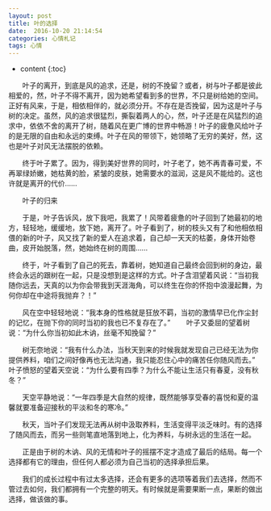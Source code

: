 ```yaml
---
layout: post
title: 叶的选择
date:  2016-10-20 21:14:54
categories: 心情札记
tags: 心情
---
```


* content
{:toc}




&#160; &#160; &#160; &#160;叶子的离开，到底是风的追求，还是，树的不挽留？或者，树与叶子都是彼此相爱的，然，叶子不得不离开，因为她希望看到多的世界，不只是树给她的空间。正好有风来，于是，相依相伴的，就必须分开。不存在是否挽留，因为这是叶子与树的决定。虽然，风的追求很猛烈，撕裂着两人的心，然，叶子还是在风猛烈的追求中，依依不舍的离开了树，随着风在更广博的世界中畅游！叶子的疲惫风给叶子的是无限的自由和永远的束缚。叶子在风的带领下，她领略了无穷的美好，然，这也是叶子对风无法摆脱的依赖。


&#160; &#160; &#160; &#160;终于叶子累了。因为，得到美好世界的同时，叶子老了，她不再青春可爱，不再翠绿娇嫩，她枯黄的脸，紧皱的皮肤，她需要水的滋润，这是风不能给的。这也许就是离开的代价……

&#160; &#160; &#160; &#160;叶子的归来

&#160; &#160; &#160; &#160;于是，叶子告诉风，放下我吧，我累了！风带着疲惫的叶子回到了她最初的地方，轻轻地，缓缓地，放下她，离开了。叶子看到了，树的枝头又有了和他相依相偎的新的叶子，风又找了新的爱人在追求着，自己却一天天的枯萎，身体开始卷曲，皮开始脱落，然，她始终在树的周围……

&#160; &#160; &#160; &#160;终于，叶子看到了自己的死去，靠着树，她知道自己最终会回到树的身边，最终会永远的跟树在一起，只是没想到是这样的方式。叶子含泪望着风说：“当初我随你远去，天真的以为你会带我到天涯海角，可以终生在你的怀抱中浪漫起舞，为何你却在中途将我抛弃？！”

&#160; &#160; &#160; &#160;风在空中轻轻地说：“我本身的性格就是狂放不羁，当初的激情早已化作尘封的记忆，在抛下你的同时当初的我也已不复存在了。” 
&#160; &#160; &#160; &#160;叶子又委屈的望着树说：“为什么你当初如此木讷，丝毫不知挽留？” 

&#160; &#160; &#160; &#160;树无奈地说：“我有什么办法，当秋天到来的时候我就发现自己已经无法为你提供养料，咱们之间好像再也无法沟通，我只能忍住心中的痛苦任你随风而去。” 
叶子愤怒的望着天空说：“为什么要有四季？为什么不能让生活只有春夏，没有秋冬？”

&#160; &#160; &#160; &#160;天空平静地说：“一年四季是大自然的规律，既然能够享受春的喜悦和夏的温馨就要准备迎接秋的平淡和冬的寒冷。”

&#160; &#160; &#160; &#160;秋天，当叶子们发现无法再从树中汲取养料，生活变得平淡乏味时。有的选择了随风而去，而另一些则笔直地落到地上，化为养料，与树永远的生活在一起。

&#160; &#160; &#160; &#160;正是由于树的木讷、风的无情和叶子的摇摆不定才造成了最后的结局。每一个选择都有它的理由，但任何人都必须为自己当初的选择承担后果。

&#160; &#160; &#160; &#160;我们的成长过程中有过太多选择，还会有更多的选项等着我们去选择，然而不管过去如何，我们都拥有一个完整的明天。有时候就是需要果断一点，果断的做出选择，做该做的事。
